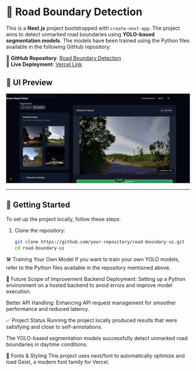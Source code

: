 # 🚀 Road Boundary Detection  

This is a **Next.js** project bootstrapped with `create-next-app`. The project aims to detect unmarked road boundaries using **YOLO-based segmentation models**. The models have been trained using the Python files available in the following GitHub repository:  

🔗 **GitHub Repository**: [Road Boundary Detection](https://github.com/paritoshkumar169/Road-boundary-detection)  
🚀 **Live Deployment**: [Vercel Link](https://vercel.com/paritoshkumar169s-projects/road-boundary-ui)  

## 📸 UI Preview  

![Result](public/result.png)  

---

## 🔧 Getting Started  

To set up the project locally, follow these steps:  

1. Clone the repository:  
   ```bash
   git clone https://github.com/your-repository/road-boundary-ui.git
   cd road-boundary-ui
🛠️ Training Your Own Model
If you want to train your own YOLO models, refer to the Python files available in the repository mentioned above.

📌 Future Scope of Improvement
Backend Deployment: Setting up a Python environment on a hosted backend to avoid errors and improve model execution.

Better API Handling: Enhancing API request management for smoother performance and reduced latency.

✅ Project Status
Running the project locally produced results that were satisfying and close to self-annotations.

The YOLO-based segmentation models successfully detect unmarked road boundaries in daytime conditions.

🎨 Fonts & Styling
This project uses next/font to automatically optimize and load Geist, a modern font family for Vercel.

